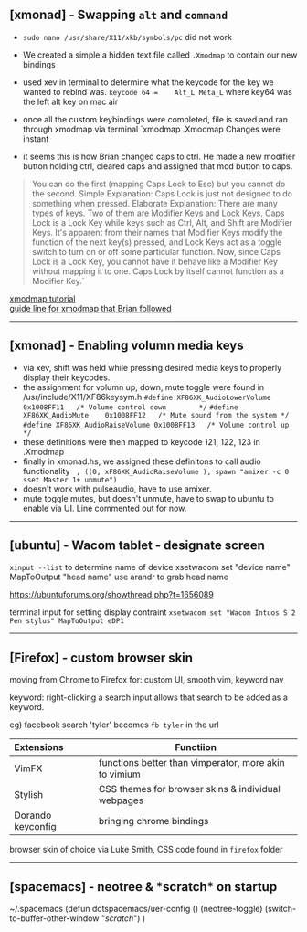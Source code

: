 ## [xmonad] - Swapping `alt` and `command`
- `sudo nano /usr/share/X11/xkb/symbols/pc` did not work
- We created a simple a hidden text file called `.Xmodmap` to contain our new bindings
- used xev in terminal to determine what the keycode for the key we wanted to rebind was. `keycode 64 =    Alt_L Meta_L` where key64 was the left alt key on mac air
- once all the custom keybindings were completed, file is saved and ran through xmodmap via terminal `xmodmap .Xmodmap Changes were instant  


- it seems this is how Brian changed caps to ctrl. He made a new modifier button holding ctrl, cleared caps and assigned that mod button to caps. 
> You can do the first (mapping Caps Lock to Esc) but you cannot do the second.
> Simple Explanation: Caps Lock is just not designed to do something when pressed.
> Elaborate Explanation: There are many types of keys. Two of them are Modifier Keys and Lock Keys.
> Caps Lock is a Lock Key while keys such as Ctrl, Alt, and Shift are Modifier Keys.
> It's apparent from their names that Modifier Keys modify the function of the next key(s) pressed, and Lock Keys act as a toggle switch to turn on or off some particular function.
> Now, since Caps Lock is a Lock Key, you cannot have it behave like a Modifier Key without mapping it to one. Caps Lock by itself cannot function as a Modifier Key.`

[xmodmap tutorial](http://xahlee.info/linux/linux_xmodmap_tutorial.html)  
[guide line for xmodmap that Brian followed](https://blacketernal.wordpress.com/set-up-key-mappings-with-xmodmap/)

---

## [xmonad] - Enabling volumn media keys
- via xev, shift was held while pressing desired media keys to properly display their keycodes. 
- the assignment for volumn up, down, mute toggle were found in /usr/include/X11/XF86keysym.h
  ` #define XF86XK_AudioLowerVolume	0x1008FF11   /* Volume control down        */ `
  ` #define XF86XK_AudioMute	0x1008FF12   /* Mute sound from the system */ `
  ` #define XF86XK_AudioRaiseVolume	0x1008FF13   /* Volume control up          */ `
- these definitions were then mapped to keycode 121, 122, 123 in .Xmodmap 
- finally in xmonad.hs, we assigned these definitons to call audio functionality
  ` , ((0, xF86XK_AudioRaiseVolume ), spawn "amixer -c 0 sset Master 1+ unmute")`
- doesn't work with pulseaudio, have to use amixer. 
- mute toggle mutes, but doesn't unmute, have to swap to ubuntu to enable via UI. Line commented out for now. 

---
## [ubuntu] - Wacom tablet - designate screen
`xinput --list` to determine name of device
xsetwacom set "device name" MapToOutput "head name"
use arandr to grab head name 

https://ubuntuforums.org/showthread.php?t=1656089

terminal input for setting display contraint
`xsetwacom set "Wacom Intuos S 2 Pen stylus" MapToOutput eDP1`

---
## [Firefox] - custom browser skin
moving from Chrome to Firefox for: custom UI, smooth vim, keyword nav

keyword: right-clicking a search input allows that search to be added as a keyword.

eg) facebook search 'tyler' becomes `fb tyler` in the url


|**Extensions**|**Functiion**|
| :----------- | ----------- |
|VimFX|functions better than vimperator, more akin to vimium|
|Stylish|CSS themes for browser skins & individual webpages|
|Dorando keyconfig|bringing chrome bindings|

browser skin of choice via Luke Smith, CSS code found in `firefox` folder

---
## [spacemacs] - neotree & \*scratch\* on startup
~/.spacemacs
(defun dotspacemacs/uer-config ()
  (neotree-toggle)
  (switch-to-buffer-other-window "*scratch*")
  )




















